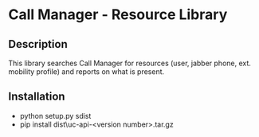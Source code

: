 # Call Manager - Resource Library

## Description
This library searches Call Manager for resources (user, jabber phone, ext. mobility profile) and reports on what is present.

## Installation
* python setup.py sdist
* pip install dist\uc-api-\<version number\>.tar.gz
